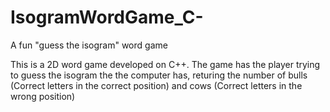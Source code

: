 # IsogramWordGame_C-
A fun "guess the isogram" word game

This is a 2D word game developed on C++. The game has the player trying to guess the isogram the the computer has, returing the number of bulls (Correct letters in the correct position) and cows (Correct letters in the wrong position)
